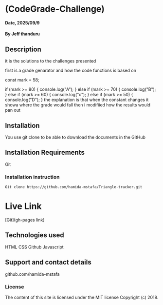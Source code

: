 # (CodeGrade-Challenge)

#### Date, 2025/09/9

#### By Jeff thanduru

## Description

it is the solutions to the challenges presented

first is a grade genarator and how the code functions is based on

const mark = 58;

if (mark >= 80) {
console.log("A");
} else if (mark >= 70) {
console.log("B");
} else if (mark >= 60) {
console.log("c");
} else if (mark >= 50) {
console.log("D");
}
the explanation is that when the constant changes it showa where the grade would fall then
i modifiied how the results would pan out

## Installation

You use git clone to be able to download the documents in the GitHub

## Installation Requirements

Git

### Installation instruction

```
Git clone https://github.com/hamida-mstafa/Triangle-tracker.git

```

# Live Link

[Git](gh-pages link)

## Technologies used

HTML
CSS
Github
Javascript

## Support and contact details

github.com/hamida-mstafa

### License

The content of this site is licensed under the MIT license
Copyright (c) 2018.
